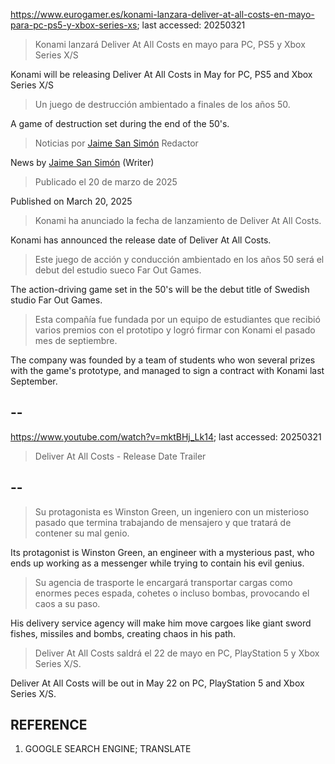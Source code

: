 https://www.eurogamer.es/konami-lanzara-deliver-at-all-costs-en-mayo-para-pc-ps5-y-xbox-series-xs; last accessed: 20250321

> Konami lanzará Deliver At All Costs en mayo para PC, PS5 y Xbox Series X/S

Konami will be releasing Deliver At All Costs in May for PC, PS5 and Xbox Series X/S

> Un juego de destrucción ambientado a finales de los años 50.

A game of destruction set during the end of the 50's.

> Noticias por [Jaime San Simón](https://www.eurogamer.es/authors/jaime-san-simon) Redactor

News by [Jaime San Simón](https://www.eurogamer.es/authors/jaime-san-simon) (Writer)

> Publicado el 20 de marzo de 2025

Published on March 20, 2025

> Konami ha anunciado la fecha de lanzamiento de Deliver At All Costs.

Konami has announced the release date of Deliver At All Costs.

> Este juego de acción y conducción ambientado en los años 50 será el debut del estudio sueco Far Out Games.

The action-driving game set in the 50's will be the debut title of Swedish studio Far Out Games.

> Esta compañía fue fundada por un equipo de estudiantes que recibió varios premios con el prototipo y logró firmar con Konami el pasado mes de septiembre. 

The company was founded by a team of students who won several prizes with the game's prototype, and managed to sign a contract with Konami last September.

## --

https://www.youtube.com/watch?v=mktBHj_Lk14; last accessed: 20250321

> Deliver At All Costs - Release Date Trailer 
 
## --

> Su protagonista es Winston Green, un ingeniero con un misterioso pasado que termina trabajando de mensajero y que tratará de contener su mal genio.

Its protagonist is Winston Green, an engineer with a mysterious past, who ends up working as a messenger while trying to contain his evil genius.

> Su agencia de trasporte le encargará transportar cargas como enormes peces espada, cohetes o incluso bombas, provocando el caos a su paso.

His delivery service agency will make him move cargoes like giant sword fishes, missiles and bombs, creating chaos in his path.

> Deliver At All Costs saldrá el 22 de mayo en PC, PlayStation 5 y Xbox Series X/S. 

Deliver At All Costs will be out in May 22 on PC, PlayStation 5 and Xbox Series X/S.

## REFERENCE

1) GOOGLE SEARCH ENGINE; TRANSLATE
